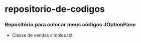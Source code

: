 # repositorio-de-codigos
### Repositório para colocar meus códigos JOptionPane
 - Classe de vendas simples.txt
